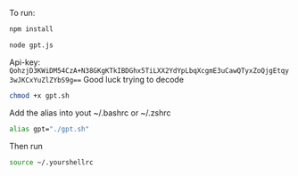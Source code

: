 To run: 
```bash
npm install
```
```bash
node gpt.js
```
Api-key: 
`QohzjD3KWiDM54CzA+N38GKgKTkIBDGhx5TiLXX2YdYpLbqXcgmE3uCawQTyxZoQjgEtqy3wJKCxYuZlZYbS9g==`
Good luck trying to decode
```bash
chmod +x gpt.sh
```
Add the alias into yout ~/.bashrc or ~/.zshrc
```bash
alias gpt="./gpt.sh"
```
Then run
```bash
source ~/.yourshellrc
```
